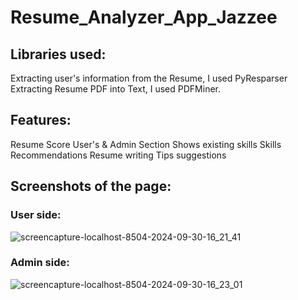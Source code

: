 # Resume_Analyzer_App_Jazzee

## Libraries used:
Extracting user's information from the Resume, I used PyResparser
Extracting Resume PDF into Text, I used PDFMiner.

## Features:
Resume Score
User's & Admin Section
Shows existing skills
Skills Recommendations
Resume writing Tips suggestions

## Screenshots of the page:
### User side:
![screencapture-localhost-8504-2024-09-30-16_21_41](https://github.com/user-attachments/assets/a170a004-3f6f-48ea-944c-d3571aec3927)

### Admin side:
![screencapture-localhost-8504-2024-09-30-16_23_01](https://github.com/user-attachments/assets/a5e87084-9126-40d0-8873-53cc723f9219)
